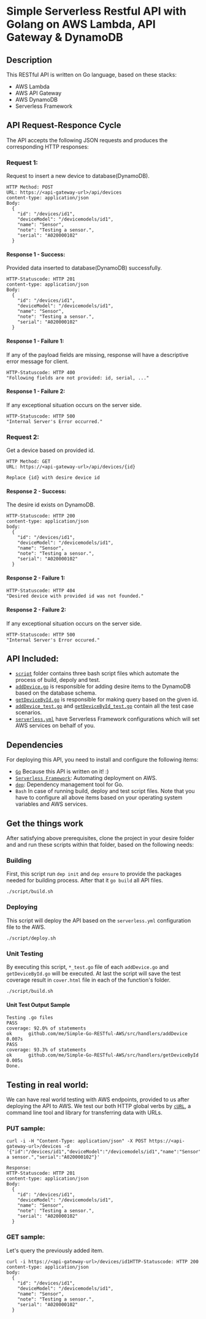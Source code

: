 # Simple Serverless Restful API with Golang on AWS Lambda, API Gateway & DynamoDB
## Description
This RESTful API is written on Go language, based on these stacks:
- AWS Lambda
- AWS API Gateway
- AWS DynamoDB
- Serverless Framework
## API Request-Responce Cycle
The API accepts the following JSON requests and produces the corresponding HTTP responses:
### Request 1:
Request to insert a new device to database(DynamoDB).
```
HTTP Method: POST
URL: https://<api-gateway-url>/api/devices
content-type: application/json
Body:
  {
    "id": "/devices/id1",
    "deviceModel": "/devicemodels/id1",
    "name": "Sensor",
    "note": "Testing a sensor.",
    "serial": "A020000102"
  }
```
#### Response 1 - Success:
Provided data inserted to database(DynamoDB) successfully.
```
HTTP-Statuscode: HTTP 201
content-type: application/json
Body:
  {
    "id": "/devices/id1",
    "deviceModel": "/devicemodels/id1",
    "name": "Sensor",
    "note": "Testing a sensor.",
    "serial": "A020000102"
  }
```
#### Response 1 - Failure 1:
If any of the payload fields are missing, response will have a descriptive error message for client.
```
HTTP-Statuscode: HTTP 400
"Following fields are not provided: id, serial, ..."
```
#### Response 1 - Failure 2:
If any exceptional situation occurs on the server side.

```
HTTP-Statuscode: HTTP 500
"Internal Server's Error occurred."
```
### Request 2:
Get a device based on provided id.
```
HTTP Method: GET
URL: https://<api-gateway-url>/api/devices/{id}

Replace {id} with desire device id
```
#### Response 2 - Success:
The desire id exists on DynamoDB.
```
HTTP-Statuscode: HTTP 200
content-type: application/json
body:
  {
    "id": "/devices/id1",
    "deviceModel": "/devicemodels/id1",
    "name": "Sensor",
    "note": "Testing a sensor.",
    "serial": "A020000102"
  }
```
#### Response 2 - Failure 1:
```
HTTP-Statuscode: HTTP 404
"Desired device with provided id was not founded."
```
#### Response 2 - Failure 2:
If any exceptional situation occurs on the server side.
```
HTTP-Statuscode: HTTP 500
"Internal Server's Error occured."
```
## API Included:
- [`script`](https://github.com/parhizi/simple-go-restful-aws/tree/master/scripts) folder contains three bash script files which automate the process of build, depoly and test.
- [`addDevice.go`](https://github.com/parhizi/simple-go-restful-aws/blob/master/src/handlers/addDevice/addDevice.go) is responsible for adding desire items to the DynamoDB based on the database schema.
- [`getDeviceById.go`](https://github.com/parhizi/simple-go-restful-aws/blob/master/src/handlers/getDeviceById/getDeviceById.go) is responsible for making query based on the given id.
- [`addDevice_test.go`](https://github.com/parhizi/simple-go-restful-aws/blob/master/src/handlers/addDevice/addDevice_test.go) and [`getDeviceById_test.go`](https://github.com/parhizi/simple-go-restful-aws/blob/master/src/handlers/getDeviceById/getDeviceById_test.go) contain all the test case scenarios.
- [`serverless.yml`](https://github.com/parhizi/simple-go-restful-aws/blob/master/serverless.yml) have Serverless Framework configurations which will set AWS services on behalf of you.
## Dependencies
For deploying this API, you need to install and configure the following items:
- [`Go`](https://golang.org/) Because this API is written on it! :)
- [`Serverless Framework`](https://serverless.com/): Automating deployment on AWS.
- [`dep`](https://golang.github.io/dep/): Dependency management tool for Go.
- `Bash` In case of running build, deploy and test script files.
Note that you have to configure all above items based on your operating system variables and AWS services.
## Get the things work
After satisfying above prerequisites, clone the project in your desire folder and and run these scripts within that folder, based on the following needs:
### Building
First, this script run `dep init` and `dep ensure` to provide the packages needed for building process. After that it `go build` all API files.
```
./script/build.sh
```
### Deploying
This script will deploy the API based on the `serverless.yml` configuration file to the AWS.
```
./script/deploy.sh
```
### Unit Testing
By executing this script, `*_test.go` file of each `addDevice.go` and `getDeviceById.go` will be executed. At last the script will save the test coverage result in `cover.html` file in each of the function's folder.
```
./script/build.sh
```
#### Unit Test Output Sample 
```
Testing .go files
PASS
coverage: 92.0% of statements
ok  	github.com/me/Simple-Go-RESTful-AWS/src/handlers/addDevice	0.007s
PASS
coverage: 93.3% of statements
ok  	github.com/me/Simple-Go-RESTful-AWS/src/handlers/getDeviceById	0.005s
Done.
```
## Testing in real world:
We can have real world testing with AWS endpoints, provided to us after deploying the API to AWS. We test our both HTTP global verbs by [`cURL`](https://curl.haxx.se/), a command line tool and library for transferring data with URLs.
### PUT sample:
```
curl -i -H "Content-Type: application/json" -X POST https://<api-gateway-url>/devices -d '{"id":"/devices/id1","deviceModel":"/devicemodels/id1","name":"Sensor","note":"Testing a sensor.","serial":"A020000102"}'

Response:
HTTP-Statuscode: HTTP 201
content-type: application/json
Body:
  {
    "id": "/devices/id1",
    "deviceModel": "/devicemodels/id1",
    "name": "Sensor",
    "note": "Testing a sensor.",
    "serial": "A020000102"
  }
```
### GET sample:
Let's query the previously added item.
```
curl -i https://<api-gateway-url>/devices/id1HTTP-Statuscode: HTTP 200
content-type: application/json
body:
  {
    "id": "/devices/id1",
    "deviceModel": "/devicemodels/id1",
    "name": "Sensor",
    "note": "Testing a sensor.",
    "serial": "A020000102"
  }
```
